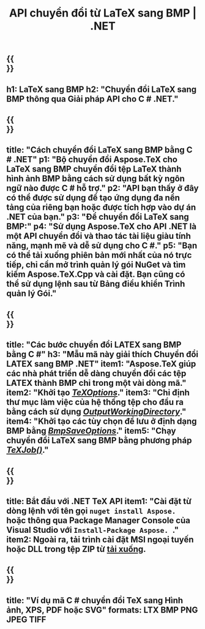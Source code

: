 ﻿---
translation: true
template: /_templates/_conversion-child-net.md
title: API chuyển đổi từ LaTeX sang BMP | .NET
description: Chức năng chuyển đổi LaTeX sang BMP. Tích hợp thư viện .NET tại chỗ này vào dự án của bạn hoặc sử dụng các ứng dụng đa nền tảng để chuyển đổi LaTeX sang BMP.
keywords: 'latex cho bmp api net, latex2bmp tích hợp c #'
url: /net/conversion/latex-to-bmp/
family: tex
platformtag: net
feature: conversion
informat: LATEX
outformat: BMP
otherformats: PNG JPEG TIFF PDF SVG XPS
---

{{<section banner>}}
---
h1: LaTeX sang BMP
h2: "Chuyển đổi LaTeX sang BMP thông qua Giải pháp API cho C # .NET."
---

{{<section overview>}}
---
title: "Cách chuyển đổi LaTeX sang BMP bằng C # .NET"
p1: "Bộ chuyển đổi Aspose.TeX cho LaTeX sang BMP chuyển đổi tệp LaTeX thành hình ảnh BMP bằng cách sử dụng bất kỳ ngôn ngữ nào được C # hỗ trợ."
p2: "API bạn thấy ở đây có thể được sử dụng để tạo ứng dụng đa nền tảng của riêng bạn hoặc được tích hợp vào dự án .NET của bạn."
p3: "Để chuyển đổi LaTeX sang BMP:"
p4: "Sử dụng Aspose.TeX cho API .NET là một API chuyển đổi và thao tác tài liệu giàu tính năng, mạnh mẽ và dễ sử dụng cho C #."
p5: "Bạn có thể tải xuống phiên bản mới nhất của nó trực tiếp, chỉ cần mở trình quản lý gói NuGet và tìm kiếm Aspose.TeX.Cpp và cài đặt. Bạn cũng có thể sử dụng lệnh sau từ Bảng điều khiển Trình quản lý Gói."
---

{{<section feature1>}}
---
title: "Các bước chuyển đổi LATEX sang BMP bằng C #"
h3: "Mẫu mã này giải thích Chuyển đổi LATEX sang BMP .NET"
item1: "Aspose.TeX giúp các nhà phát triển dễ dàng chuyển đổi các tệp LATEX thành BMP chỉ trong một vài dòng mã."
item2: "Khởi tạo [*TeXOptions*](https://reference.aspose.com/tex/net/aspose.tex/texoptions/)."
item3: "Chỉ định thư mục làm việc của hệ thống tệp cho đầu ra bằng cách sử dụng [*OutputWorkingDirectory*](https://reference.aspose.com/tex/net/aspose.tex/texoptions/outputworkingdirectory/)."
item4: "Khởi tạo các tùy chọn để lưu ở định dạng BMP bằng [*BmpSaveOptions*](https://reference.aspose.com/tex/net/aspose.tex.presentation.image/bmpsaveoptions/)."
item5: "Chạy chuyển đổi LaTeX sang BMP bằng phương pháp [*TeXJob()*](https://reference.aspose.com/tex/net/aspose.tex/texjob/)."
---

{{<section feature2>}}
---
title: Bắt đầu với .NET TeX API
item1: "Cài đặt từ dòng lệnh với tên gọi ```nuget install Aspose. ``` hoặc thông qua Package Manager Console của Visual Studio với ```Install-Package Aspose. ```."
item2: Ngoài ra, tải trình cài đặt MSI ngoại tuyến hoặc DLL trong tệp ZIP từ [tải xuống](https://downloads.aspose.com/tex/net).
---

{{<section widget>}}
---
title: "Ví dụ mã C # chuyển đổi TeX sang Hình ảnh, XPS, PDF hoặc SVG"
formats: LTX BMP PNG JPEG TIFF
---

